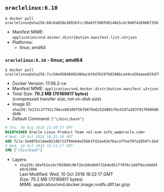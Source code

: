 ## `oraclelinux:6.10`

```console
$ docker pull oraclelinux@sha256:68cba028e1091bfcc30e63f100fd8148e5cdc940f41b90673567ef44d7054a77
```

-	Manifest MIME: `application/vnd.docker.distribution.manifest.list.v2+json`
-	Platforms:
	-	linux; amd64

### `oraclelinux:6.10` - linux; amd64

```console
$ docker pull oraclelinux@sha256:7cc50e950d8992d84acbf4d7629769398bca44ce50aaee655d7568a3a3664fcc
```

-	Docker Version: 17.06.2-ce
-	Manifest MIME: `application/vnd.docker.distribution.manifest.v2+json`
-	Total Size: **70.2 MB (70189817 bytes)**  
	(compressed transfer size, not on-disk size)
-	Image ID: `sha256:7e223c3f792c70ece88109f5b7b679a6252d801f0cd187a283f91f660b8bdb9b`
-	Default Command: `["\/bin\/bash"]`

```dockerfile
# Thu, 30 Aug 2018 21:49:27 GMT
MAINTAINER Oracle Linux Product Team <ol-ovm-info_ww@oracle.com>
# Wed, 10 Oct 2018 18:21:16 GMT
ADD file:3a48fb11dae021db713f94e64e2bb63fd2aa43e7baca7fee70fa2850fc1b4f4a in / 
# Wed, 10 Oct 2018 18:21:17 GMT
CMD ["/bin/bash"]
```

-	Layers:
	-	`sha256:10afb1ec6cf658b0c9bf2bcb0edbbf31b4e951ff876c1ddf9acd4dd4e0c610b6`  
		Last Modified: Wed, 10 Oct 2018 18:22:17 GMT  
		Size: 70.2 MB (70189817 bytes)  
		MIME: application/vnd.docker.image.rootfs.diff.tar.gzip
